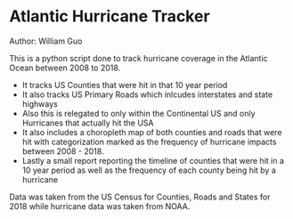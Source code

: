 # Atlantic Hurricane Tracker
Author: William Guo

This is a python script done to track hurricane coverage in the Atlantic Ocean between 2008 to 2018. 

- It tracks US Counties that were hit in that 10 year period
- It also tracks US Primary Roads which inlcudes interstates and state highways
- Also this is relegated to only within the Continental US and only Hurricanes that actually hit the USA
- It also includes a choropleth map of both counties and roads that were hit with categorization marked as the frequency of hurricane impacts between 2008 - 2018.
- Lastly a small report reporting the timeline of counties that were hit in a 10 year period as well as the frequency of each county being hit by a hurricane

Data was taken from the US Census for Counties, Roads and States for 2018 while hurricane data was taken from NOAA.
